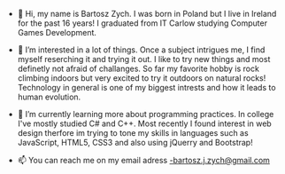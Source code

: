 - 👋 Hi, my name is Bartosz Zych. I was born in Poland but I live in Ireland for the past 16 years! I graduated from IT Carlow studying Computer Games Development.

- 👀 I’m interested in a lot of things. Once a subject intrigues me, I find myself reserching it and trying it out. I like to try new things and most definetly not
      afraid of challanges. So far my favorite hobby is rock climbing indoors but very excited to try it outdoors on natural rocks! Technology in general is one of
      my biggest intrests and how it leads to human evolution.
      
- 🌱 I’m currently learning more about programming practices. In college I've mostly studied C# and C++. Most recently I found interest in web design therfore im
      trying to tone my skills in languages such as JavaScript, HTML5, CSS3 and also using jQuerry and Bootstrap!
      
- 📫 You can reach me on my email adress -bartosz.j.zych@gmail.com


